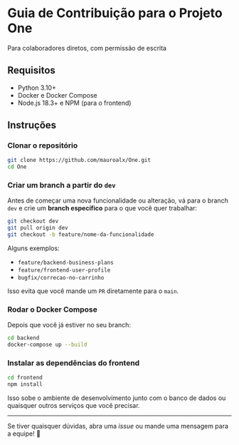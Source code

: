 # Guia de Contribuição para o Projeto One

Para colaboradores diretos, com permissão de escrita

## Requisitos
- Python 3.10+
- Docker e Docker Compose
- Node.js 18.3+ e NPM (para o frontend)

## Instruções

### Clonar o repositório

```bash
git clone https://github.com/mauroalx/One.git
cd One
```

### Criar um branch a partir do `dev`

Antes de começar uma nova funcionalidade ou alteração, vá para o branch `dev` e crie um **branch específico** para o que você quer trabalhar:

```bash
git checkout dev
git pull origin dev
git checkout -b feature/nome-da-funcionalidade
```

Alguns exemplos:
- `feature/backend-business-plans`
- `feature/frontend-user-profile`
- `bugfix/correcao-no-carrinho`

Isso evita que você mande um `PR` diretamente para o `main`.

### Rodar o Docker Compose

Depois que você já estiver no seu branch:

```bash
cd backend
docker-compose up --build
```

### Instalar as dependências do frontend

```bash
cd frontend
npm install
```

Isso sobe o ambiente de desenvolvimento junto com o banco de dados ou quaisquer outros serviços que você precisar.

---

Se tiver quaisquer dúvidas, abra uma _issue_ ou mande uma mensagem para a equipe! 🚀
